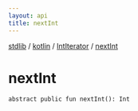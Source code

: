 ```yaml
---
layout: api
title: nextInt
---
```

[stdlib](../../index.html) / [kotlin](../index.html) / [IntIterator](index.html) / [nextInt](nextInt.html)

# nextInt

```
abstract public fun nextInt(): Int
```
